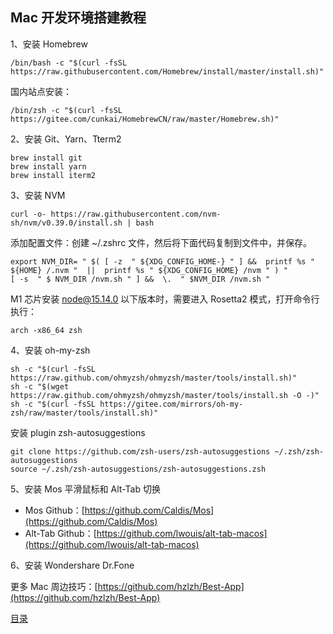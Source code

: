 ## Mac 开发环境搭建教程

1、安装 Homebrew
```shell script
/bin/bash -c "$(curl -fsSL https://raw.githubusercontent.com/Homebrew/install/master/install.sh)"
```
国内站点安装：
```shell script
/bin/zsh -c "$(curl -fsSL https://gitee.com/cunkai/HomebrewCN/raw/master/Homebrew.sh)"
```

2、安装 Git、Yarn、Tterm2
```shell script
brew install git
brew install yarn
brew install iterm2
```

3、安装 NVM
```shell script
curl -o- https://raw.githubusercontent.com/nvm-sh/nvm/v0.39.0/install.sh | bash
```
添加配置文件：创建 ~/.zshrc 文件，然后将下面代码复制到文件中，并保存。
```shell script
export NVM_DIR= " $( [ -z  " ${XDG_CONFIG_HOME-} " ] &&  printf %s " ${HOME} /.nvm "  ||  printf %s " ${XDG_CONFIG_HOME} /nvm " ) " 
[ -s  " $ NVM_DIR /nvm.sh " ] &&  \.  " $NVM_DIR /nvm.sh "
```
M1 芯片安装 node@15.14.0 以下版本时，需要进入 Rosetta2 模式，打开命令行执行：
```shell script
arch -x86_64 zsh
```

4、安装 oh-my-zsh
```shell script
sh -c "$(curl -fsSL https://raw.github.com/ohmyzsh/ohmyzsh/master/tools/install.sh)"
sh -c "$(wget https://raw.github.com/ohmyzsh/ohmyzsh/master/tools/install.sh -O -)"
sh -c "$(curl -fsSL https://gitee.com/mirrors/oh-my-zsh/raw/master/tools/install.sh)"
```
安装 plugin zsh-autosuggestions
```shell script
git clone https://github.com/zsh-users/zsh-autosuggestions ~/.zsh/zsh-autosuggestions
source ~/.zsh/zsh-autosuggestions/zsh-autosuggestions.zsh

```

5、安装 Mos 平滑鼠标和 Alt-Tab 切换
-   Mos Github：[https://github.com/Caldis/Mos](https://github.com/Caldis/Mos)
-   Alt-Tab Github：[https://github.com/lwouis/alt-tab-macos](https://github.com/lwouis/alt-tab-macos)

6、安装 Wondershare Dr.Fone

更多 Mac 周边技巧：[https://github.com/hzlzh/Best-App](https://github.com/hzlzh/Best-App)

[目录](https://github.com/jines-z/note)
